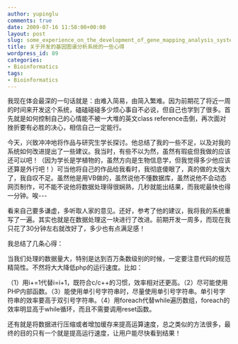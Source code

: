 ```yaml
---
author: yupinglu
comments: true
date: 2009-07-16 11:58:00+00:00
layout: post
slug: some_experience_on_the_development_of_gene_mapping_analysis_system
title: 关于开发的基因图谱分析系统的一些心得
wordpress_id: 89
categories:
- Bioinformatics
tags:
- Bioinformatics
---
```


我现在体会最深的一句话就是：由难入简易，由简入繁难。因为前期花了将近一周的时间来开发这个系统，磕磕碰碰多少烦心事自不必说，但自己也学到了很多。首先就是如何控制自己的心情能不被一大堆的英文class reference击倒，再次面对挫折要有必胜的决心，相信自己一定能行。

今天，兴致冲冲地将作品与研究生学长探讨。他总结了我的一些不足，以及对我的系统如何改进提出了一些建议。我当时，有些不以为然，虽然有瑕疵但我做的应该还可以吧！（因为学长是学植物的，虽然方向是生物信息学，但我觉得多少他应该还算是外行吧！）可当他将自己的作品给我看时，我彻底傻眼了，真的做的太强大了，我自叹不足。虽然他是用VB做的，虽然说他不懂数据库，虽然说他不会动态网页制作，可不能不说他将数据处理得很娴熟，几秒就能出结果，而我呢最快也得一分钟。唉---

看来自己要多谦虚，多听取人家的意见。还好，参考了他的建议，我将我的系统重写了一遍。其实也就是在数据处理这一块进行了改进。前期开发一周多，而现在我只花了30分钟左右就改好了，多少也有点满足感！

我总结了几条心得：

当我们处理的数据量大，特别是达到百万条数级别的时候，一定要注意代码的规范精简性。不然将大大降低php的运行速度。比如：

（1）用i+=1代替i=i+1，既符合c/c++的习惯，效率相对还更高。（2）尽可能使用PHP内部函数。（3）能使用单引号字符串时，尽量使用单引号字符串。单引号字符串的效率要高于双引号字符串。（4）用foreach代替while遍历数组，foreach的效率明显高于while循环，而且不需要调用reset函数。

还有就是将数据进行压缩或者增加缓存来提高运算速度，总之类似的方法很多，最终的目的只有一个就是提高运行速度，让用户能尽快看到结果！
